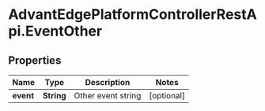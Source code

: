 # AdvantEdgePlatformControllerRestApi.EventOther

## Properties
Name | Type | Description | Notes
------------ | ------------- | ------------- | -------------
**event** | **String** | Other event string | [optional] 



